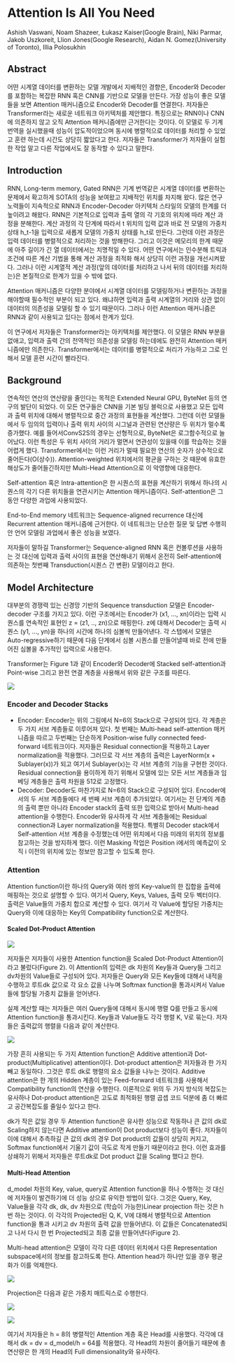 # Attention Is All You Need

Ashish Vaswani, Noam Shazeer, Łukasz Kaiser(Google Brain), Niki Parmar, Jakob Uszkoreit, Llion Jones(Google Research), Aidan N. Gomez(University of Toronto), Illia Polosukhin



## Abstract

어떤 시계열 데이터를 변환하는 모델 개발에서 지배적인 경향은, Encoder와 Decoder를 포함하는 복잡한 RNN 혹은 CNN를 기반으로 모델을 만든다. 가장 성능이 좋은 모델들을 보면 Attention 매커니즘으로 Encoder와 Decoder를 연결한다. 저자들은 Transformer라는 새로운 네트워크 아키텍처를 제안했다. 특징으로는 RNN이나 CNN에 의존하지 않고 오직 Attention 매커니즘에만 근거한다는 것이다. 이 모델로 두 기계 번역을 실시했을때 성능이 압도적이었으며 동시에 병렬적으로 데이터를 처리할 수 있었고 훈련 하는데 시간도 상당히 짧았다고 한다. 저자들은 Transformer가 저자들이 실험한 작업 말고 다른 작업에서도 잘 동작할 수 있다고 말한다. 



## Introduction

RNN, Long-term memory, Gated RNN은 기계 번역같은 시계열 데이터를 변환하는 문제에서 확고하게 SOTA의 성능을  보여왔고 지배적인 위치를 차지해 왔다. 많은 연구 노력들이 지속적으로 RNN과 Encoder-Decoder 아키텍처 스타일의 모델의 한계를 더 높이려고 해왔다. RNN은 기본적으로 입력과 출력 열의 각 기호의 위치에 따라 계산 과정을 분해한다. 계산 과정의 각 단계에 따라서 t 위치의 입력 값과 바로 전 모델의 가중치 상태 h_t-1을 입력으로 새롭게 모델의 가중치 상태를 h_t로 만든다. 그런데 이런 과정은 입력 데이터를 병렬적으로 처리하는 것을 방해한다. 그리고 이것은 메모리의 한계 때문에 아주 길이가 긴 열 데이터에서는 치명적일 수 있다. 어떤 연구에서는 인수분해 트릭과 조건에 따른 계산 기법을 통해 계산 과정을 최적화 해서 상당히 이런 과정을 개선시켜왔다. 그러나 이런 시계열적 계산 과정(앞의 데이터를 처리하고 나서 뒤의 데이터를 처리하는)은 본질적으로 한계가 있을 수 밖에 없다. 

Attention 매커니즘은 다양한 분야에서 시계열 데이터를 모델링하거나 변환하는 과정을 해야할때 필수적인 부분이 되고 있다. 왜냐하면 입력과 출력 시계열의 거리와 상관 없이 데이터의 의존성을 모델링 할 수 있기 때문이다. 그러나 이런 Attention 매커니즘은 RNN과 같이 사용되고 있다는 점에서 한계가 있다. 

이 연구에서 저자들은 Transformer라는 아키텍처를 제안했다. 이 모델은 RNN 부분을 없애고, 입력과 출력 간의 전역적인 의존성을 모델링 하는데에도 완전히 Attention 매커니즘에만 의존한다. Transformer에서는 데이터를 병렬적으로 처리가 가능하고 그로 인해서 모델 훈련 시간이 빨라진다. 



## Background

연속적인 연산의 연산량을 줄인다는 목적은 Extended Neural GPU, ByteNet 등의 연구의 발단이 되었다. 이 모든 연구들은 CNN을 기본 빌딩 블럭으로 사용했고 모든 입력과 출력 위치에 대해서 병렬적으로 중간 과정의 표현들을 계산했다. 그런데 이런 모델들에서 두 임의의 입력이나 출력 위치 사이의 시그널과 관련된 연산량은 두 위치가 멀수록 증가했다. 예를 들어서ConvS2S의 경우는 선형적으로, ByteNet은 로그함수적으로 늘어났다. 이런 특성은 두 위치 사이의 거리가 멀면서 연관성이 있을때 이를 학습하는 것을 어렵게 했다. Transformer에서는 이런 거리가 멀때 필요한 연산의 숫자가 상수적으로 줄어든다(O(상수)). Attention-weighted 위치에서의 평균을 구하는 것 때문에 유효한 해상도가 줄어들긴하지만 Multi-Head Attention으로 이 악영향에 대응한다. 

Self-attention 혹은 Intra-attention은 한 시퀀스의 표현을 계산하기 위해서 하나의 시퀀스의 각기 다른 위치들을 연관시키는 Attention 매커니즘이다. Self-attention은 그동안 다양한 과업에 사용되었다. 

End-to-End memory 네트워크는 Sequence-aligned recurrence 대신에 Recurrent attention 매커니즘에 근거한다. 이 네트워크는 단순한 질문 및 답변 수행히안 언어 모델링 과업에서 좋은 성능을 보였다. 

저자들이 말하길 Transformer는 Sequence-aligned RNN 혹은 컨볼루션을 사용하는 것 대신에 입력과 출력 사이의 표현을 연산해내기 위해서 온전히 Self-attention에 의존하는 첫번째 Transduction(시퀀스 간 변환) 모델이라고 한다.



## Model Architecture

대부분의 경쟁력 있는 신경망 기반의 Sequence transduction 모델은 Encoder-decoder 구조를 가지고 있다. 이런 구조에서는 Encoder가 (x1, ..., xn)이라는 입력 시퀀스를 연속적인 표현인 z = (z1, .., zn)으로 매핑한다. z에 대해서 Decoder는 출력 시퀀스 (y1, ..., yn)을 하나의 시간에 하나의 심볼씩 만들어낸다. 각 스텝에서 모델은 Auto-regressive하기 때문에 다음 단계에서 심볼 시퀀스를 만들어낼때 바로 전에 만들어진 심볼을 추가적인 입력으로 사용한다. 

Transformer는 Figure 1과 같이 Encoder와 Decoder에 Stacked self-attention과 Point-wise 그리고 완전 연결 계층을 사용해서 위와 같은 구조를 따른다. 

![](./Figure/Attention_Is_All_You_Need1.png)



### Encoder and Decoder Stacks

- Encoder: Encoder는 위의 그림에서 N=6의 Stack으로 구성되어 있다. 각 계층은 두 가지 서브 계층들로 이루어져 있다. 첫 번째는 Multi-head self-attention 매커니즘을 따르고 두번째는 단순하게 Position-wise fully connected feed-forward 네트워크이다. 저자들은 Residual connection을 적용하고 Layer normalization을 적용했다. 그러므로 각 서브 계층의 출력은 LayerNorm(x + Sublayer(x))가 되고 여기서 Sublayer(x)는 각 서브 계층의 기능을 구현한 것이다. Residual connection을 용이하게 하기 위해서 모델에 있는 모든 서브 계층들과 임베딩 계층들은 출력 차원을 512로 고정했다. 
- Decoder: Decoder도 마찬가지로 N=6의 Stack으로 구성되어 있다. Encoder에서의 두 서브 계층들에다 세 번째 서브 계층이 추가되었다. 여기서는 전 단계의 계층의 출력 뿐만 아니라 Encoder stack의 출력 또한 입력으로 받아서 Multi-head attention을 수행한다. Encoder와 유사하게 각 서브 계층들에는 Residual connection과 Layer normalization을 적용했다. 특별히 Decoder stack에서 Self-attention 서브 계층을 수정했는데 어떤 위치에서 다음 미래의 위치의 정보를 참고하는 것을 방지하게 했다. 이런 Masking 작업은 Position i에서의 예측값이 오직 i 이전의 위치에 있는 정보만 참고할 수 있도록 한다. 



### Attention

Attention function이란 하나의 Query와 여러 쌍의 Key-value의 한 집합을 출력에 매핑하는 것으로 설명할 수 있다. 여기서 Query, Keys, Values, 출력 모두 벡터이다. 출력은 Value들의 가중치 합으로 계산할 수 있다. 여기서 각 Value에 할당된 가중치는 Query와 이에 대응하는 Key의 Compatibility function으로 계산한다. 



#### Scaled Dot-Product Attention

![](./Figure/Attention_Is_All_You_Need2.png)

저자들은 저자들이 사용한 Attention function을 Scaled Dot-Product Attention이라고 불렀다(Figure 2). 이 Attention의 입력은 dk 차원의 Key들과 Query들 그리고 dv차원의 Value들로 구성되어 있다. 저자들은 Query와 모든 Key들에 대해서 내적을 수행하고 루트dk 값으로 각 요소 값을 나누며 Softmax function을 통과시켜서 Value들에 할당될 가중치 값들을 얻어낸다. 

실제 계산할 때는 저자들은 여러 Query들에 대해서 동시에 행렬 Q를 만들고 동시에 Attention function을 통과시킨다. Key들과 Value들도 각각 행렬 K, V로 묶는다. 저자들은 출력값의 행렬을 다음과 같이 계산한다. 

![](./Figure/Attention_Is_All_You_Need3.png)

가장 흔히 사용되는 두 가지 Attention function은 Additive attention과 Dot-product(Multiplicative) attention이다. Dot-product attention은 저자들과 한 가지 빼고 동일하다. 그것은 루트 dk로 행렬의 요소 값들을 나누는 것이다. Additive attention은 한 개의 Hidden 계층이 있는 Feed-forward 네트워크를 사용해서 Compatibility function의 연산을 수행한다. 이론적으로 위의 두 가지 방식의 복잡도는 유사하나 Dot-product attention은 고도로 최적화된 행렬 곱셉 코드 덕분에 좀 더 빠르고 공간복잡도를 줄일수 있다고 한다. 

dk가 작은 값일 경우 두 Attention function은 유사한 성능으로 작동하나 큰 값의 dk로 Scaling하지 않는다면 Additive attention이 Dot product보다 성능이 좋다. 저자들이 이에 대해서 추측하길 큰 값의 dk의 경우 Dot product의 값들이 상당히 커지고, Softmax function에서 기울기 값이 극도로 작게 만들기 때문이라고 한다. 이런 효과를 상쇄하기 위해서 저자들은 루트dk로 Dot product 값을 Scaling 했다고 한다. 



#### Multi-Head Attention

d_model 차원의 Key, value, query로 Attention function을 하나 수행하는 것 대신에 저자들이 발견하기에 더 성능 상으로 유익한 방법이 있다. 그것은 Query, Key, Value들을 각각 dk, dk, dv 차원으로 (학습이 가능한)Linear projection 하는 것은 h번 하는 것이다. 이 각각의 Projected된 Q, K, V에 대해서 병렬적으로 Attention function을 통과 시키고 dv 차원의 출력 값을 만들어낸다. 이 값들은 Concatenated되고 나서 다시 한 번 Projected되고 최종 값을 만들어낸다(Figure 2).

Multi-head attention은 모델이 각각 다른 데이터 위치에서 다른 Representation subspace에서의 정보를 참고하도록 한다. Attention head가 하나만 있을 경우 평균화가 이를 억제한다. 

![](./Figure/Attention_Is_All_You_Need4.png)

Projection은 다음과 같은 가중치 매트릭스로 수행한다. 

![](./Figure/Attention_Is_All_You_Need5.png)

![](./Figure/Attention_Is_All_You_Need6.png)

여기서 저자들은 h = 8의 병렬적인 Attention 계층 혹은 Head를 사용했다. 각각에 대해서 dk = dv = d_model/h = 64를 적용했다. 각 Head의 차원이 줄어들기 때문에 총 연산량은 한 개의 Head의 Full dimensionality와 유사하다. 
